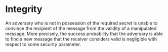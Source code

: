 # Integrity

An adversary who is not in possession of the required secret is unable to convince the recipient of the message from the validity of a manipulated message. More precisely, the success probability that the adversary is able to find a new message that the receiver considers valid is negligible with respect to some security parameter.

